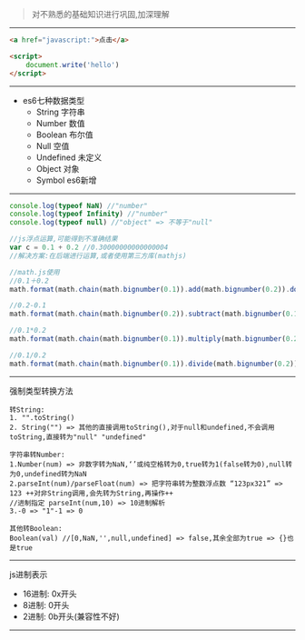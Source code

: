 > 对不熟悉的基础知识进行巩固,加深理解

---

```html
<a href="javascript:">点击</a>

<script>
	document.write('hello')    
</script>
```

---

- es6七种数据类型
  - String 字符串
  - Number 数值
  - Boolean 布尔值
  - Null 空值
  - Undefined 未定义
  - Object 对象
  - Symbol es6新增

---

```js
console.log(typeof NaN) //"number"
console.log(typeof Infinity) //"number"
console.log(typeof null) //"object" => 不等于"null"

//js浮点运算,可能得到不准确结果
var c = 0.1 + 0.2 //0.30000000000000004
//解决方案:在后端进行运算,或者使用第三方库(mathjs)

//math.js使用
//0.1＋0.2
math.format(math.chain(math.bignumber(0.1)).add(math.bignumber(0.2)).done());

//0.2-0.1
math.format(math.chain(math.bignumber(0.2)).subtract(math.bignumber(0.1)).done());

//0.1*0.2
math.format(math.chain(math.bignumber(0.1)).multiply(math.bignumber(0.2)).done());

//0.1/0.2
math.format(math.chain(math.bignumber(0.1)).divide(math.bignumber(0.2)).done());
```

---

强制类型转换方法

```
转String:
1. "".toString()
2. String("") => 其他的直接调用toString(),对于null和undefined,不会调用toString,直接转为"null" "undefined"

字符串转Number:
1.Number(num) => 非数字转为NaN,‘’或纯空格转为0,true转为1(false转为0),null转为0,undefined转为NaN
2.parseInt(num)/parseFloat(num) => 把字符串转为整数浮点数 “123px321” => 123 ++对非String调用,会先转为String,再操作++
//进制指定 parseInt(num,10) => 10进制解析
3.-0 => "1"-1 => 0

其他转Boolean:
Boolean(val) //[0,NaN,'',null,undefined] => false,其余全部为true => {}也是true
```

---

js进制表示

- 16进制: 0x开头
- 8进制: 0开头
- 2进制: 0b开头(兼容性不好)

---

